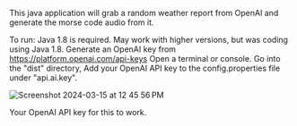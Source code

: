 This java application will grab a random weather report from OpenAI and generate the morse code audio from it.

To run:
Java 1.8 is required. May work with higher versions, but was coding using Java 1.8.
Generate an OpenAI key from https://platform.openai.com/api-keys
Open a terminal or console.
Go into the "dist" directory,
Add your OpenAI API key to the config.properties file under "api.ai.key".

![Screenshot 2024-03-15 at 12 45 56 PM](https://github.com/septantrionalis/MorseCodeGenerator/assets/16886560/30526995-d51a-4982-93a6-afa6996c6226)


Your OpenAI API key for this to work.
